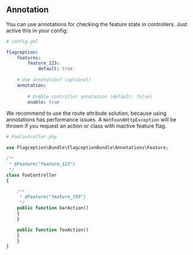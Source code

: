 Annotation
-------------------------
You can use annotations for checking the feature state in controllers. Just active this in your config:

```yml
# config.yml

flagception:
    features:      
        feature_123:
            default: true
        
    # Use annotation? (optional)
    annotation:
    
        # Enable controller annotation (default: false)
        enable: true
```


We recommend to use the route attribute solution, because using annotations has performance issues.
A `NotFoundHttpException` will be thrown if you request an action or class with inactive feature flag.


```php
# FooController.php

use Flagception\Bundle\FlagceptionBundle\Annotations\Feature;

/**
 * @Feature("feature_123")
 */
class FooController
{

    /**
     * @Feature("feature_789")
     */
    public function barAction()
    {
    }

    public function fooAction()
    {
    }
}
```
